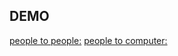 DEMO
----------------------------------------------------------
[people to people:]( https://cikke.github.io/wzq/index.html)
[people to computer:]( https://cikke.github.io/wzq/ai.html)
